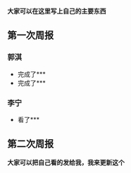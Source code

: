 **大家可以在这里写上自己的主要东西**

## 第一次周报
### 郭淇
* 完成了***
* 完成了***
### 李宁
* 看了***

## 第二次周报

**大家可以把自己看的发给我，我来更新这个**
